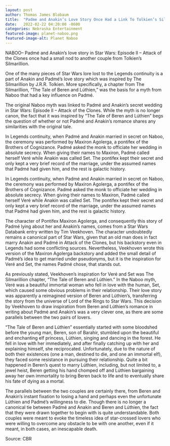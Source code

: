 ```yaml
---
layout: post
author: Thomas James Blobaum 
title:  "Padme and Anakin’s Love Story Once Had a Link To Tolkien’s Silmarillion"
date:   2022-02-22 04:20:00 -0600
categories: Nebraska Entertainment
featured-image: planet-naboo.png
featured-image-alt: Planet Naboo 
---
```

NABOO– Padmé and Anakin’s love story in Star Wars: Episode II – Attack of the Clones once had a small nod to another couple from Tolkien’s Silmarillion.

One of the many pieces of Star Wars lore lost to the Legends continuity is a part of Anakin and Padmé’s love story which was inspired by The Silmarillion by J.R.R. Tolkien. More specifically, a chapter from The Silmarillion, “The Tale of Beren and Lúthien,” was the basis for a myth from Naboo that had a key influence on Padmé.

The original Naboo myth was linked to Padmé and Anakin’s secret wedding in Star Wars: Episode II – Attack of the Clones. While the myth is no longer canon, the fact that it was inspired by “The Tale of Beren and Lúthien” begs the question of whether or not Padmé and Anakin’s romance shares any similarities with the original tale.

<a href="https://en.wikipedia.org/wiki/The_Silmarillion" data-iframely-url></a>

In Legends continuity, when Padmé and Anakin married in secret on Naboo, the ceremony was performed by Maxiron Agolerga, a pontifex of the Brothers of Cognizance. Padmé asked the monk to officiate her wedding in absolute secrecy. When giving their names to Maxiron, Padmé called herself Veré while Anakin was called Set. The pontifex kept their secret and only kept a very brief record of the marriage, under the assumed names that Padmé had given him, and the rest is galactic history.

In Legends continuity, when Padmé and Anakin married in secret on Naboo, the ceremony was performed by Maxiron Agolerga, a pontifex of the Brothers of Cognizance. Padmé asked the monk to officiate her wedding in absolute secrecy. When giving their names to Maxiron, Padmé called herself Veré while Anakin was called Set. The pontifex kept their secret and only kept a very brief record of the marriage, under the assumed names that Padmé had given him, and the rest is galactic history.

The character of Pontifex Maxiron Agolerga, and consequently this story of Padmé lying about her and Anakin’s names, comes from a Star Wars Databank entry written by Tim Veekhoven. The character undoubtedly remains a canonical part of Star Wars, given that an old man does in fact marry Anakin and Padmé in Attack of the Clones, but his backstory even in Legends had some conflicting sources. Nevertheless, Veekhoven wrote this version of the Maxiron Agolerga backstory and added the small detail of Padmé’s idea to get married under pseudonyms, but it is the inspiration for Veré and Set, the names Padmé chose, that stands out.

As previously stated, Veekhoven’s inspiration for Veré and Set was The Silmarillion chapter, “The Tale of Beren and Lúthien.” In the Naboo myth, Veré was a beautiful immortal woman who fell in love with the human, Set, which caused some obvious problems in their relationship. Their love story was apparently a reimagined version of Beren and Lúthien’s, transferring the story from the universe of Lord of the Rings to Star Wars. This decision by Veekhoven to draw inspiration from Beren and Lúthien’s romance in writing about Padmé and Anakin’s was a very clever one, as there are some parallels between the two pairs of lovers.

“The Tale of Beren and Lúthien” essentially started with some bloodshed before the young man, Beren, son of Barahir, stumbled upon the beautiful and enchanting elf princess, Lúthien, singing and dancing in the forest. He fell in love with her immediately, and after finally catching up with her and explaining himself, she reciprocated. Unfortunately, due to the nature of both their existences (one a man, destined to die, and one an immortal elf), they faced some resistance in pursuing their relationship. Quite a bit happened in Beren’s quest to marry Lúthien, including, but not limited to, a jewel heist, Beren getting his hand chomped off and Lúthien bargaining away her own immortality to bring Beren back to life and to eventually share his fate of dying as a mortal.

The parallels between the two couples are certainly there, from Beren and Anakin’s instant fixation to losing a hand and perhaps even the unfortunate Lúthien and Padmé’s willingness to die. Though there is no longer a canonical tie between Padmé and Anakin and Beren and Lúthien, the fact that they were drawn together to begin with is quite understandable. Both couples were meant to evoke the timeless idea of star-crossed lovers who were willing to overcome any obstacle to be with one another, even if it meant, in both cases, an inescapable death.

Source: CBR

<a href="https://www.cbr.com/star-wars-padme-and-anakins-love-story-once-had-a-link-to-tolkiens-silmarillion/" data-iframely-url></a>

